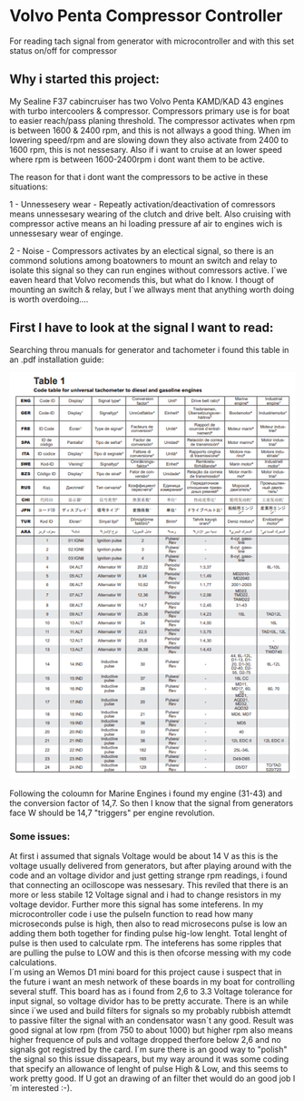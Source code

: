 # Volvo Penta Compressor Controller
For reading tach signal from generator with microcontroller and with this set status on/off for compressor

## Why i started this project:

My Sealine F37 cabincruiser has two Volvo Penta KAMD/KAD 43 engines with turbo intercoolers & compressor. Compressors primary use is for boat to easier reach/pass planing threshold. The compressor activates when rpm is between 1600 & 2400 rpm, and this is not allways a good thing.
When im lowering speed/rpm and are slowing down they also activate from 2400 to 1600 rpm, this is not nessesary. Also if i want to cruise at an lower speed where rpm is between 1600-2400rpm i dont want them to be active.

The reason for that i dont want the compressors to be active in these situations: 

  1 - Unnessesery wear - Repeatly activation/deactivation of comressors means unnessesary wearing of the clutch and drive belt. Also cruising with compressor active means an hi loading pressure af air to engines wich is unnessesary wear of enginge.
  
  2 - Noise - Compressors activates by an electical signal, so there is an commond solutions among boatowners to mount an switch and relay to isolate this signal so they can run engines without comressors active. I´we eaven heard that Volvo recomends this, but what do I know. 
I thougt of mounting an switch & relay, but I´we allways ment that anything worth doing is worth overdoing.... 


## First I have to look at the signal I want to read:

Searching throu manuals for generator and tachometer i found this table in an .pdf installation guide:

![Table of VP engines](https://github.com/Nesse1/images/raw/main/TachometerTable.bmp)

Following the coloumn for Marine Engines i found my engine (31-43) and the conversion factor of 14,7. So then I know that the signal from generators face W should be 14,7 "triggers" per engine revolution.
### Some issues:
At first i assumed that signals Voltage would be about 14 V as this is the voltage usually delivered from generators, but after playing around with the code and an voltage dividor and just getting strange rpm readings, i found that connecting an ocilloscope was nessesary. This reviled that there is an more or less stabile 12 Voltage signal and i had to change resistors in my voltage devidor. Further more this signal has some inteferens.
In my microcontroller code i use the pulseIn function to read how many microseconds pulse is high, then also to read microsecons pulse is low an adding them both together for finding pulse hig-low lenght. Total lenght of pulse is then used to calculate rpm. The inteferens has some ripples that are pulling the pulse to LOW and this is then ofcorse messing with my code calculations.  
I´m using an Wemos D1 mini board for this project cause i suspect that in the future i want an mesh network of these boards in my boat for controlling several stuff. This board has as i found from 2,6 to 3.3 Voltage tolerance for input signal, so voltage dividor has to be pretty accurate. There is an while since i´we used and build filters for signals so my probably rubbish attemdt to passive filter the signal with an condensator wasn´t any good. Result was good signal at low rpm (from 750 to about 1000) but higher rpm also means higher frequence of puls and voltage dropped therfore below 2,6 and no signals got registred by the card. I´m sure there is an good way to "polish" the signal so this issue dissapears, but my way around it was some coding that specify an allowance of lenght of pulse High & Low, and this seems to work pretty good. If U got an drawing of an filter thet would do an good job I´m interested :-).

